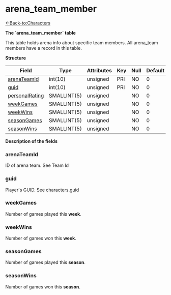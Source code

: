 # arena\_team\_member

[<-Back-to:Characters](database-characters.md)

**The \`arena\_team\_member\` table**

This table holds arena info about specific team members. All arena\_team members have a record in this table.

**Structure**

| Field               | Type        | Attributes | Key | Null | Default | Extra | Comment |
|---------------------|-------------|------------|-----|------|---------|-------|---------|
| [arenaTeamId][1]    | int(10)     | unsigned   | PRI | NO   | 0       |       |         |
| [guid][2]           | int(10)     | unsigned   | PRI | NO   | 0       |       |         |
| [personalRating][3] | SMALLINT(5) | unsigned   |     | NO   | 0       |       |         |
| [weekGames][4]      | SMALLINT(5) | unsigned   |     | NO   | 0       |       |         |
| [weekWins][5]       | SMALLINT(5) | unsigned   |     | NO   | 0       |       |         |
| [seasonGames][6]    | SMALLINT(5) | unsigned   |     | NO   | 0       |       |         |
| [seasonWins][7]     | SMALLINT(5) | unsigned   |     | NO   | 0       |       |         |

[1]: #arenateamid
[2]: #guid
[3]: #personalrating
[4]: #weekgames
[5]: #weekwins
[6]: #seasongames
[7]: #seasonwins

**Description of the fields**

### arenaTeamId

ID of arena team. See Team Id

### guid

Player's GUID. See characters.guid

### weekGames

Number of games played this **week**.

### weekWins

Number of games won this **week**.

### seasonGames

Number of games played this **season**.

### seasonWins

Number of games won this **season**.
